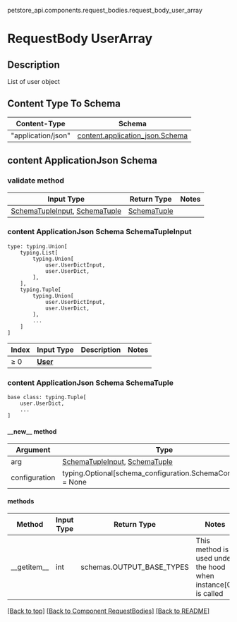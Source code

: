 petstore_api.components.request_bodies.request_body_user_array
# RequestBody UserArray

## Description
List of user object

## Content Type To Schema
Content-Type | Schema
------------ | -------
"application/json" | [content.application_json.Schema](#content-applicationjson-schema)

## content ApplicationJson Schema

### validate method
Input Type | Return Type | Notes
------------ | ------------- | -------------
[SchemaTupleInput](#content-applicationjson-schema-schematupleinput), [SchemaTuple](#content-applicationjson-schema-schematuple) | [SchemaTuple](#content-applicationjson-schema-schematuple) |

### content ApplicationJson Schema SchemaTupleInput
```
type: typing.Union[
    typing.List[
        typing.Union[
            user.UserDictInput,
            user.UserDict,
        ],
    ],
    typing.Tuple[
        typing.Union[
            user.UserDictInput,
            user.UserDict,
        ],
        ...
    ]
]
```
Index | Input Type | Description | Notes
------------- | ------------- | ------------- | -------------
≥ 0 | [**User**](../../components/schema/user.md) |  |

### content ApplicationJson Schema SchemaTuple
```
base class: typing.Tuple[
    user.UserDict,
    ...
]
```
#### &lowbar;&lowbar;new&lowbar;&lowbar; method
Argument | Type
-------- | ------
arg      | [SchemaTupleInput](#content-applicationjson-schema-schematupleinput), [SchemaTuple](#content-applicationjson-schema-schematuple)
configuration | typing.Optional[schema_configuration.SchemaConfiguration] = None

#### methods
Method | Input Type | Return Type | Notes
------ | ---------- | ----------- | ------
&lowbar;&lowbar;getitem&lowbar;&lowbar; | int | schemas.OUTPUT_BASE_TYPES | This method is used under the hood when instance[0] is called

[[Back to top]](#top) [[Back to Component RequestBodies]](../../../README.md#Component-RequestBodies) [[Back to README]](../../../README.md)
